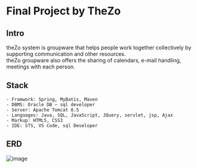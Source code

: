 <h1>Final Project by TheZo </h1>


## Intro
  theZo system is groupware that helps people work together collectively by supporting communication and other resources. <br>
  theZo groupware also offers the sharing of calendars, e-mail handling, meetings with each person. 

## Stack
	- Framwork: Spring, MyBatis, Maven
	- DBMS: Oracle DB – sql developer
	- Server: Apache Tomcat 8.5
	- Languages: Java, SQL, JavaScript, JQuery, servlet, jsp, Ajax
	- Markup: HTML5, CSS3
	- IDE: STS, VS Code, sql Developer


## ERD
![image](https://user-images.githubusercontent.com/81441317/131040358-c2776636-9e7c-4956-9733-4d7d9c912062.png)
